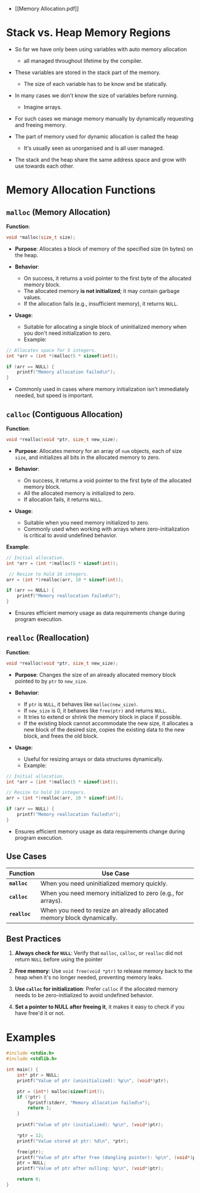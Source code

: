 - [[Memory Allocation.pdf]]
# Stack vs. Heap Memory Regions

- So far we have only been using variables with auto memory allocation
	- all managed throughout lifetime by the compiler.

- These variables are stored in the stack part of the memory.
	- The size of each variable has to be know and be statically.

- In many cases we don't know the size of variables before running.
	- Imagine arrays.

- For such cases we manage memory manually by dynamically requesting and freeing memory.

- The part of memory used for dynamic allocation is called the heap
	- It's usually seen as unorganised and is all user managed.
	
- The stack and the heap share the same address space and grow with use towards each other.

# Memory Allocation Functions
## `malloc` (Memory Allocation)

**Function**:

```c
void *malloc(size_t size);
```

- **Purpose**: Allocates a block of memory of the specified size (in bytes) on the heap.

- **Behavior**:
    - On success, it returns a void pointer to the first byte of the allocated memory block.
    - The allocated memory **is not initialized**; it may contain garbage values.
    - If the allocation fails (e.g., insufficient memory), it returns `NULL`.
    
- **Usage**:
    - Suitable for allocating a single block of uninitialized memory when you don't need initialization to zero.
    - Example:

```c
// Allocates space for 5 integers.
int *arr = (int *)malloc(5 * sizeof(int));

if (arr == NULL) {
    printf("Memory allocation failed\n");
}

```
        
- Commonly used in cases where memory initialization isn't immediately needed, but speed is important.

## `calloc` (Contiguous Allocation)

**Function**:

```c
void *realloc(void *ptr, size_t new_size);
```

- **Purpose**: Allocates memory for an array of `num` objects, each of size `size`, and initializes all bits in the allocated memory to zero.

- **Behavior**:
    - On success, it returns a void pointer to the first byte of the allocated memory block.
    - All the allocated memory is initialized to zero.
    - If allocation fails, it returns `NULL`.
    
- **Usage**:
    - Suitable when you need memory initialized to zero.
    - Commonly used when working with arrays where zero-initialization is critical to avoid undefined behavior.

**Example**:
        
```c
// Initial allocation.
int *arr = (int *)malloc(5 * sizeof(int));

 // Resize to hold 10 integers.
arr = (int *)realloc(arr, 10 * sizeof(int));

if (arr == NULL) {
    printf("Memory reallocation failed\n");
}
```

- Ensures efficient memory usage as data requirements change during program execution.

## `realloc` (Reallocation)

**Function**:

```c
void *realloc(void *ptr, size_t new_size);

```

- **Purpose**: Changes the size of an already allocated memory block pointed to by `ptr` to `new_size`.

- **Behavior**:
    - If `ptr` is `NULL`, it behaves like `malloc(new_size)`.
    - If `new_size` is 0, it behaves like `free(ptr)` and returns `NULL`.
    - It tries to extend or shrink the memory block in place if possible.
    - If the existing block cannot accommodate the new size, it allocates a new block of the desired size, copies the existing data to the new block, and frees the old block.
    
- **Usage**:
    - Useful for resizing arrays or data structures dynamically.
    - Example:
        
```c
// Initial allocation.
int *arr = (int *)malloc(5 * sizeof(int));

// Resize to hold 10 integers.
arr = (int *)realloc(arr, 10 * sizeof(int));

if (arr == NULL) {
    printf("Memory reallocation failed\n");
}
```
        
- Ensures efficient memory usage as data requirements change during program execution.

## Use Cases
| **Function**  | **Use Case**                                                           |
| ------------- | ---------------------------------------------------------------------- |
| **`malloc`**  | When you need uninitialized memory quickly.                            |
| **`calloc`**  | When you need memory initialized to zero (e.g., for arrays).           |
| **`realloc`** | When you need to resize an already allocated memory block dynamically. |
## Best Practices

1. **Always check for `NULL`**: Verify that `malloc`, `calloc`, or `realloc` did not return `NULL` before using the pointer

2. **Free memory**: Use `void free(void *ptr)` to release memory back to the heap when it's no longer needed, preventing memory leaks.

3. **Use `calloc` for initialization**: Prefer `calloc` if the allocated memory needs to be zero-initialized to avoid undefined behavior.

4.  **Set a pointer to NULL after freeing it**, it makes it easy to check if you have free'd it or not.

# Examples

```c
#include <stdio.h>
#include <stdlib.h>

int main() {
    int* ptr = NULL;
    printf("Value of ptr (uninitialized): %p\n", (void*)ptr);

    ptr = (int*) malloc(sizeof(int));
    if (!ptr) {
        fprintf(stderr, "Memory allocation failed\n");
        return 1;
    }
    
    printf("Value of ptr (initialized): %p\n", (void*)ptr);

    *ptr = 12;
    printf("Value stored at ptr: %d\n", *ptr);

    free(ptr);
    printf("Value of ptr after free (dangling pointer): %p\n", (void*)ptr);
    ptr = NULL;
    printf("Value of ptr after nulling: %p\n", (void*)ptr);

    return 0;
}
```
